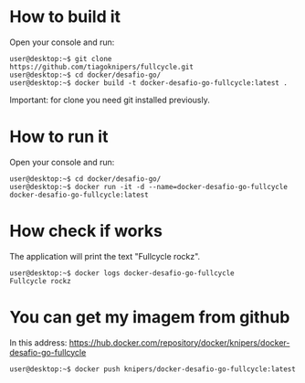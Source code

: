 # How to build it
Open your console and run:

```console
user@desktop:~$ git clone https://github.com/tiagoknipers/fullcycle.git
user@desktop:~$ cd docker/desafio-go/
user@desktop:~$ docker build -t docker-desafio-go-fullcycle:latest .
```

Important: for clone you need git installed previously.

# How to run it

Open your console and run:

```console
user@desktop:~$ cd docker/desafio-go/
user@desktop:~$ docker run -it -d --name=docker-desafio-go-fullcycle docker-desafio-go-fullcycle:latest
```
# How check if works

The application will print the text "Fullcycle rockz".

```console
user@desktop:~$ docker logs docker-desafio-go-fullcycle
Fullcycle rockz
```

# You can get my imagem from github

In this address: https://hub.docker.com/repository/docker/knipers/docker-desafio-go-fullcycle

```console
user@desktop:~$ docker push knipers/docker-desafio-go-fullcycle:latest
```
